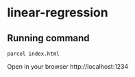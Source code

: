 # linear-regression

## Running command

`parcel index.html`

Open in your browser http://localhost:1234 